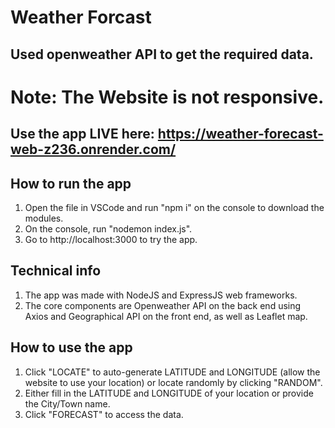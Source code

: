 # Weather Forcast

## Used openweather API to get the required data.

# Note: The Website is not responsive.

## Use the app LIVE here: https://weather-forecast-web-z236.onrender.com/

## How to run the app
1. Open the file in VSCode and run "npm i" on the console to download the modules.
2. On the console, run "nodemon index.js".
3. Go to http://localhost:3000 to try the app.

## Technical info
1. The app was made with NodeJS and ExpressJS web frameworks.
2. The core components are Openweather API on the back end using Axios and Geographical API on the front end, as well as Leaflet map.

## How to use the app
1. Click "LOCATE" to auto-generate LATITUDE and LONGITUDE (allow the website to use your location) or locate randomly by clicking "RANDOM".
2. Either fill in the LATITUDE and LONGITUDE of your location or provide the City/Town name.
3. Click "FORECAST" to access the data.
